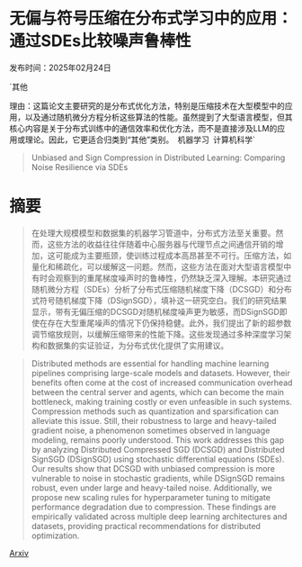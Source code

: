 # 无偏与符号压缩在分布式学习中的应用：通过SDEs比较噪声鲁棒性

发布时间：2025年02月24日

`其他

理由：这篇论文主要研究的是分布式优化方法，特别是压缩技术在大型模型中的应用，以及通过随机微分方程分析这些算法的性能。虽然提到了大型语言模型，但其核心内容是关于分布式训练中的通信效率和优化方法，而不是直接涉及LLM的应用或理论。因此，它更适合归类到“其他”类别。` `机器学习` `计算机科学`

> Unbiased and Sign Compression in Distributed Learning: Comparing Noise Resilience via SDEs

# 摘要

> 在处理大规模模型和数据集的机器学习管道中，分布式方法至关重要。然而，这些方法的收益往往伴随着中心服务器与代理节点之间通信开销的增加，这可能成为主要瓶颈，使训练过程成本高昂甚至不可行。压缩方法，如量化和稀疏化，可以缓解这一问题。然而，这些方法在面对大型语言模型中有时会观察到的重尾梯度噪声时的鲁棒性，仍然缺乏深入理解。本研究通过随机微分方程（SDEs）分析了分布式压缩随机梯度下降（DCSGD）和分布式符号随机梯度下降（DSignSGD），填补这一研究空白。我们的研究结果显示，带有无偏压缩的DCSGD对随机梯度噪声更为敏感，而DSignSGD即使在存在大型重尾噪声的情况下仍保持稳健。此外，我们提出了新的超参数调节缩放规则，以缓解压缩带来的性能下降。这些发现通过多种深度学习架构和数据集的实证验证，为分布式优化提供了实用建议。

> Distributed methods are essential for handling machine learning pipelines comprising large-scale models and datasets. However, their benefits often come at the cost of increased communication overhead between the central server and agents, which can become the main bottleneck, making training costly or even unfeasible in such systems. Compression methods such as quantization and sparsification can alleviate this issue. Still, their robustness to large and heavy-tailed gradient noise, a phenomenon sometimes observed in language modeling, remains poorly understood. This work addresses this gap by analyzing Distributed Compressed SGD (DCSGD) and Distributed SignSGD (DSignSGD) using stochastic differential equations (SDEs). Our results show that DCSGD with unbiased compression is more vulnerable to noise in stochastic gradients, while DSignSGD remains robust, even under large and heavy-tailed noise. Additionally, we propose new scaling rules for hyperparameter tuning to mitigate performance degradation due to compression. These findings are empirically validated across multiple deep learning architectures and datasets, providing practical recommendations for distributed optimization.

[Arxiv](https://arxiv.org/abs/2502.17009)